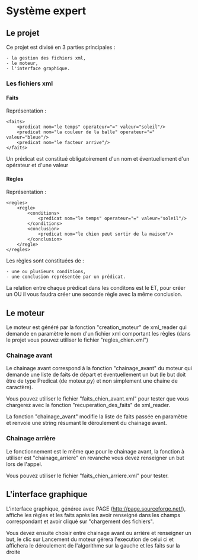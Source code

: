 # Système expert

## Le projet

Ce projet est divisé en 3 parties principales :

	- la gestion des fichiers xml,
	- le moteur,
	- l'interface graphique.

### Les fichiers xml

#### Faits

Représentation :

	<faits>
		<predicat nom="le temps" operateur="=" valeur="soleil"/>
		<predicat nom="la couleur de la balle" operateur="=" valeur="bleue"/>
		<predicat nom="le facteur arrive"/>
	</faits>

Un prédicat est constitué obligatoirement d'un nom et éventuellement d'un opérateur et d'une valeur

#### Règles

Représentation :

	<regles>
		<regle>
			<conditions>
				<predicat nom="le temps" operateur="=" valeur="soleil"/>
			</conditions>
			<conclusion>
				<predicat nom="le chien peut sortir de la maison"/>
			</conclusion>
		</regle>
	</regles>

Les règles sont constituées de :

	- une ou plusieurs conditions,
	- une conclusion représentée par un prédicat.

La relation entre chaque prédicat dans les conditons est le ET, pour créer un OU il vous faudra créer une seconde règle avec la même conclusion.

## Le moteur

Le moteur est généré par la fonction "creation_moteur" de xml_reader qui demande en paramètre le nom d'un fichier xml comportant les règles (dans le projet vous pouvez utiliser le fichier "regles_chien.xml")

### Chainage avant

Le chainage avant correspond à la fonction "chainage_avant" du moteur qui demande une liste de faits de départ et éventuellement un but (le but doit être de type Predicat (de moteur.py) et non simplement une chaine de caractère).

Vous pouvez utiliser le fichier "faits_chien_avant.xml" pour tester que vous chargerez avec la fonction "recuperation_des_faits" de xml_reader.

La fonction "chainage_avant" modifie la liste de faits passée en paramètre et  renvoie une string résumant le déroulement du chainage avant.

### Chainage arrière

Le fonctionnement est le même que pour le chainage avant, la fonction à utiliser est "chainage_arriere" en revanche vous devez renseigner un but lors de l'appel.

Vous pouvez utiliser le fichier "faits_chien_arriere.xml" pour tester.

## L'interface graphique

L'interface graphique, généree avec PAGE (http://page.sourceforge.net/), affiche les règles et les faits après les avoir renseigné dans les champs correspondant et avoir cliqué sur "chargement des fichiers".

Vous devez ensuite choisir entre chainage avant ou arrière et renseigner un but, le clic sur Lancement du moteur gérera l'execution de celui ci et affichera le déroulement de l'algorithme sur la gauche et les faits sur la droite
